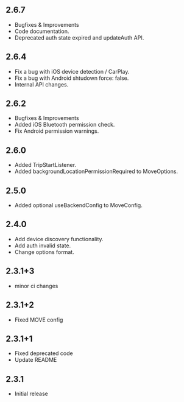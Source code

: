 ## 2.6.7
- Bugfixes & Improvements
- Code documentation.
- Deprecated auth state expired and updateAuth API. 

## 2.6.4
- Fix a bug with iOS device detection / CarPlay.
- Fix a bug with Android shtudown force: false.
- Internal API changes.

## 2.6.2
- Bugfixes & Improvements
- Added iOS Bluetooth permission check.
- Fix Android permission warnings. 

## 2.6.0
- Added TripStartListener.
- Added backgroundLocationPermissionRequired to MoveOptions.

## 2.5.0
- Added optional useBackendConfig to MoveConfig.

## 2.4.0
- Add device discovery functionality.
- Add auth invalid state.
- Change options format.

## 2.3.1+3
- minor ci changes

## 2.3.1+2
- Fixed MOVE config

## 2.3.1+1
- Fixed deprecated code
- Update README

## 2.3.1
- Initial release
